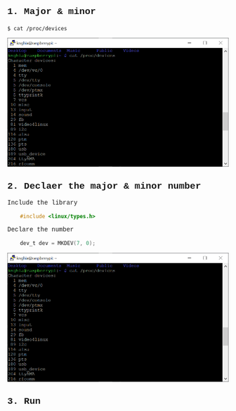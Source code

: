 <span style="font-family: Courier New">

## 1. Major & minor
```shell
$ cat /proc/devices
```
![image info](./Img/get_major_minor.png)

## 2. Declaer the major & minor number
Include the library
```c
    #include <linux/types.h>
```
Declare the number
```c
    dev_t dev = MKDEV(7, 0);
```
![image info](./Img/get_major_minor.png)

## 3. Run

</span>